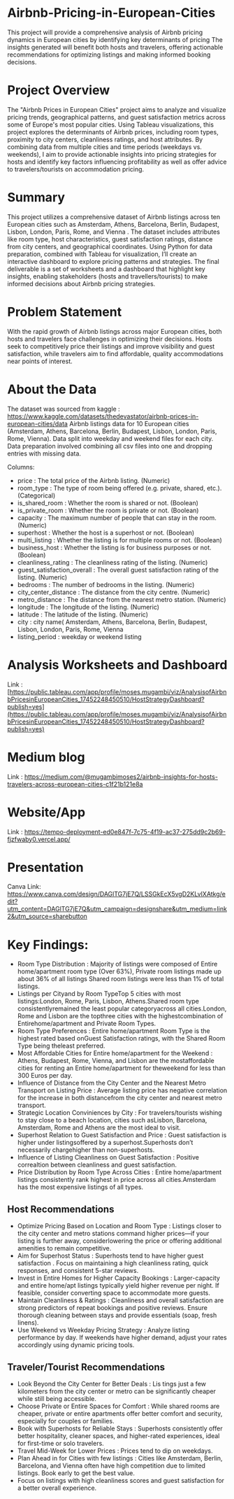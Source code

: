 # Airbnb-Pricing-in-European-Cities
This project will provide a comprehensive analysis of Airbnb pricing dynamics in European cities by identifying key determinants of pricing The insights generated will benefit both hosts and travelers, offering actionable recommendations for optimizing listings and making informed booking decisions.  

# Project Overview
The "Airbnb Prices in European Cities" project aims to analyze and visualize pricing trends, geographical patterns, and guest satisfaction metrics across some of Europe's most popular cities. Using Tableau visualizations, this project explores the determinants of Airbnb prices, including room types, proximity to city centers, cleanliness ratings, and host attributes. By combining data from multiple cities and time periods (weekdays vs. weekends), I aim to provide actionable insights into pricing strategies for hosts and identify key factors influencing profitability as well as offer advice to travelers/tourists on accommodation pricing.

# Summary
This project utilizes a comprehensive dataset of Airbnb listings across ten European cities such as Amsterdam, Athens, Barcelona, Berlin, Budapest, Lisbon, London, Paris, Rome, and Vienna . The dataset includes attributes like room type, host characteristics, guest satisfaction ratings, distance from city centers, and geographical coordinates. Using Python for data preparation, combined with Tableau for visualization, I’ll create an interactive dashboard to explore pricing patterns and strategies. The final deliverable is a set of worksheets and a dashboard that highlight key insights, enabling stakeholders (hosts and travellers/tourists) to make informed decisions about Airbnb pricing strategies.

# Problem Statement
With the rapid growth of Airbnb listings across major European cities, both hosts and travelers face challenges in optimizing their decisions. Hosts seek to competitively price their listings and improve visibility and guest satisfaction, while travelers aim to find affordable, quality accommodations near points of interest.

# About the Data
The dataset was sourced from kaggle : https://www.kaggle.com/datasets/thedevastator/airbnb-prices-in-european-cities/data
Airbnb listings data for 10 European cities (Amsterdam, Athens, Barcelona, Berlin, Budapest, Lisbon, London, Paris, Rome, Vienna).
Data split into weekday and weekend files for each city. Data preparation involved combining all csv files into one and dropping entries with missing data.

Columns:
- price : The total price of the Airbnb listing. (Numeric)
- room_type : The type of room being offered (e.g. private, shared, etc.). (Categorical)
- is_shared_room : Whether the room is shared or not. (Boolean)
- is_private_room : Whether the room is private or not. (Boolean)
- capacity : The maximum number of people that can stay in the room. (Numeric)
- superhost  : Whether the host is a superhost or not. (Boolean)
- multi_listing :	Whether the listing is for multiple rooms or not. (Boolean)
- business_host : Whether the listing is for business purposes or not. (Boolean)
- cleanliness_rating : The cleanliness rating of the listing. (Numeric)
- guest_satisfaction_overall : The overall guest satisfaction rating of the listing. (Numeric)
- bedrooms : The number of bedrooms in the listing. (Numeric)
- city_center_distance : The distance from the city centre. (Numeric)
- metro_distance : The distance from the nearest metro station. (Numeric)
- longitude : The longitude of the listing. (Numeric)
- latitude : The latitude of the listing. (Numeric)
- city :  city name( Amsterdam, Athens, Barcelona, Berlin, Budapest, Lisbon, London, Paris, Rome, Vienna
- listing_period : weekday or weekend listing

# Analysis Worksheets and Dashboard
Link : [https://public.tableau.com/app/profile/moses.mugambi/viz/AnalysisofAirbnbPricesinEuropeanCities_17452248450510/HostStrategyDashboard?publish=yes](https://public.tableau.com/app/profile/moses.mugambi/viz/AnalysisofAirbnbPricesinEuropeanCities_17452248450510/HostStrategyDashboard?publish=yes)

# Medium blog
Link : https://medium.com/@mugambimoses2/airbnb-insights-for-hosts-travelers-across-european-cities-c1f21b121e8a

# Website/App
Link : https://tempo-deployment-ed0e847f-7c75-4f19-ac37-275dd9c2b69-fjzfwaby0.vercel.app/

# Presentation
Canva Link: https://www.canva.com/design/DAGlTG7jE7Q/LSSGkEcX5vgD2KLvIXAtkg/edit?utm_content=DAGlTG7jE7Q&utm_campaign=designshare&utm_medium=link2&utm_source=sharebutton

# Key Findings:
- Room Type Distribution : Majority of listings were composed of Entire home/apartment room type (Over 63%), Private room listings made up about 36% of all listings Shared room listings were less than 1% of total listings.
- Listings per Cityand by Room TypeTop 5 cities with most listings:London, Rome, Paris, Lisbon, Athens.Shared room type consistentlyremained the least popular categoryacross all cities.London, Rome and Lisbon are the topthree cities with the highestcombination of Entirehome/apartment and Private Room Types.
- Room Type Preferences : Entire home/apartment Room Type is the highest rated based onGuest Satisfaction ratings, with the Shared Room Type being theleast preferred.
- Most Affordable Cities for Entire home/apartment for the Weekend : Athens, Budapest, Rome, Vienna, and Lisbon are the mostaffordable cities for renting an Entire home/apartment for theweekend for less than 300 Euros per day.
- Influence of Distance from the City Center and the Nearest Metro Transport on Listing Price : Average listing price has negative correlation for the increase in both distancefrom the city center and nearest metro transport.
- Strategic Location Conviniences by City : For travelers/tourists wishing to stay close to a beach location, cities such asLisbon, Barcelona, Amsterdam, Rome and Athens are the most ideal to visit.
- Superhost Relation to Guest Satisfaction and Price : Guest satisfaction is higher under listingsoffered by a superhost.Superhosts don’t necessarily chargehigher than non-superhosts.
- Influence of Listing Cleanliness on Guest Satisfaction : Positive correaltion between cleanliness and guest satisfaction.
- Price Distribution by Room Type Across Cities : Entire home/apartment listings consistently rank highest in price across all cities.Amsterdam has the most expensive listings of all types.

## Host Recommendations
- Optimize Pricing Based on Location and Room Type : Listings closer to the city center and metro stations command higher prices—if your listing is further away, considerlowering the price or offering additional amenities to remain competitive.
- Aim for Superhost Status : Superhosts tend to have higher guest satisfaction . Focus on maintaining a high cleanliness rating, quick responses, and consistent 5-star reviews.
- Invest in Entire Homes for Higher Capacity Bookings : Larger-capacity and entire home/apt listings typically yield higher revenue per night. If feasible, consider converting space to accommodate more guests.
- Maintain Cleanliness & Ratings : Cleanliness and overall satisfaction are strong predictors of repeat bookings and positive reviews. Ensure thorough cleaning between stays and provide essentials (soap, fresh linens).
- Use Weekend vs Weekday Pricing Strategy : Analyze listing performance by day. If weekends have higher demand, adjust your rates accordingly using dynamic pricing tools.

## Traveler/Tourist Recommendations
- Look Beyond the City Center for Better Deals : Lis tings just a few kilometers from the city center or metro can be significantly cheaper while still being accessible.
- Choose Private or Entire Spaces for Comfort : While shared rooms are cheaper, private or entire apartments offer better comfort and security, especially for couples or families.
- Book with Superhosts for Reliable Stays : Superhosts consistently offer better hospitality, cleaner spaces, and higher-rated experiences, ideal for first-time or solo travelers.
- Travel Mid-Week for Lower Prices : Prices tend to dip on weekdays.
- Plan Ahead in for Cities with few listings : Cities like Amsterdam, Berlin, Barcelona, and Vienna often have high competition due to limited listings. Book early to get the best value.
- Focus on listings with high cleanliness scores and guest satisfaction for a better overall experience.
